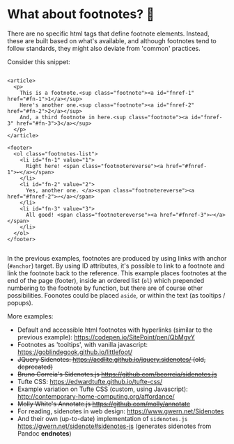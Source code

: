 # What about footnotes? 📖

There are no specific html tags that define footnote elements. Instead, these are built based on what's available, and although footnotes tend to follow standards, they might also deviate from 'common' practices.

Consider this snippet:

```

<article>
  <p>
    This is a footnote.<sup class="footnote"><a id="fnref-1" href="#fn-1">1</a></sup>
    Here's another one.<sup class="footnote"><a id="fnref-2" href="#fn-2">2</a></sup>
    And, a third footnote in here.<sup class="footnote"><a id="fnref-3" href="#fn-3">3</a></sup>
  </p>
</article>

<footer>
  <ol class="footnotes-list">
    <li id="fn-1" value="1">
      Right here! <span class="footnotereverse"><a href="#fnref-1">↩</a></span>
    </li>
    <li id="fn-2" value="2">
      Yes, another one. </a><span class="footnotereverse"><a href="#fnref-2">↩</a></span>
    </li>
    <li id="fn-3" value="3">
      All good! <span class="footnotereverse"><a href="#fnref-3">↩</a></span>
    </li>
  </ol>
</footer>


```

In the previous examples, footnotes are produced by using links with anchor (`#anchor`) target. By using ID attributes, it's possible to link to a footnote and link the footnote back to the reference. This example places footnotes at the end of the page (footer), inside an ordered list (`ol`) which prepended numbering to the footnote by function, but there are of course other possibilities. Foonotes could be placed `aside`, or within the text (as tooltips / popups).

More examples:

- Default and accessible html footnotes with hyperlinks (similar to the previous example): https://codepen.io/SitePoint/pen/QbMgvY
- Footnotes as 'tooltips', with vanilla javascript: https://goblindegook.github.io/littlefoot/
- ~~JQuery Sidenotes: https://acdlite.github.io/jquery.sidenotes/ (old, deprecated)~~
- ~~Bruno Correia's Sidenotes.js https://github.com/bcorreia/sidenotes.js~~
- Tufte CSS: https://edwardtufte.github.io/tufte-css/
- Example variation on Tufte CSS (custom, using Javascript): http://contemporary-home-computing.org/affordance/
- ~~Molly White's Annotate.js https://github.com/molly/annotate~~
- For reading, sidenotes in web design: https://www.gwern.net/Sidenotes
- And their own (up-to-date) implementation of `sidenotes.js` https://gwern.net/sidenote#sidenotes-js (generates sidenotes from Pandoc **endnotes**)
